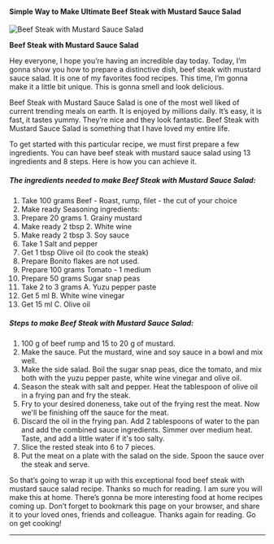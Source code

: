             

#### Simple Way to Make Ultimate Beef Steak with Mustard Sauce Salad

![Beef Steak with Mustard Sauce Salad](https://img-global.cpcdn.com/recipes/4628786747277312/751x532cq70/beef-steak-with-mustard-sauce-salad-recipe-main-photo.jpg)

**Beef Steak with Mustard Sauce Salad**

Hey everyone, I hope you’re having an incredible day today. Today, I’m gonna show you how to prepare a distinctive dish, beef steak with mustard sauce salad. It is one of my favorites food recipes. This time, I’m gonna make it a little bit unique. This is gonna smell and look delicious.

Beef Steak with Mustard Sauce Salad is one of the most well liked of current trending meals on earth. It is enjoyed by millions daily. It’s easy, it is fast, it tastes yummy. They’re nice and they look fantastic. Beef Steak with Mustard Sauce Salad is something that I have loved my entire life.

To get started with this particular recipe, we must first prepare a few ingredients. You can have beef steak with mustard sauce salad using 13 ingredients and 8 steps. Here is how you can achieve it.

##### The ingredients needed to make Beef Steak with Mustard Sauce Salad:

1.  Take 100 grams Beef - Roast, rump, filet - the cut of your choice
2.  Make ready Seasoning ingredients:
3.  Prepare 20 grams 1. Grainy mustard
4.  Make ready 2 tbsp 2. White wine
5.  Make ready 2 tbsp 3. Soy sauce
6.  Take 1 Salt and pepper
7.  Get 1 tbsp Olive oil (to cook the steak)
8.  Prepare Bonito flakes are not used.
9.  Prepare 100 grams Tomato - 1 medium
10.  Prepare 50 grams Sugar snap peas
11.  Take 2 to 3 grams A. Yuzu pepper paste
12.  Get 5 ml B. White wine vinegar
13.  Get 15 ml C. Olive oil

##### Steps to make Beef Steak with Mustard Sauce Salad:

1.  100 g of beef rump and 15 to 20 g of mustard.
2.  Make the sauce. Put the mustard, wine and soy sauce in a bowl and mix well.
3.  Make the side salad. Boil the sugar snap peas, dice the tomato, and mix both with the yuzu pepper paste, white wine vinegar and olive oil.
4.  Season the steak with salt and pepper. Heat the tablespoon of olive oil in a frying pan and fry the steak.
5.  Fry to your desired doneness, take out of the frying rest the meat. Now we'll be finishing off the sauce for the meat.
6.  Discard the oil in the frying pan. Add 2 tablespoons of water to the pan and add the combined sauce ingredients. Simmer over medium heat. Taste, and add a little water if it's too salty.
7.  Slice the rested steak into 6 to 7 pieces.
8.  Put the meat on a plate with the salad on the side. Spoon the sauce over the steak and serve.

So that’s going to wrap it up with this exceptional food beef steak with mustard sauce salad recipe. Thanks so much for reading. I am sure you will make this at home. There’s gonna be more interesting food at home recipes coming up. Don’t forget to bookmark this page on your browser, and share it to your loved ones, friends and colleague. Thanks again for reading. Go on get cooking!

* * *